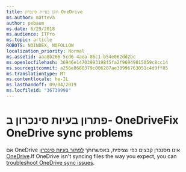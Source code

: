 ```yaml
---
title: תקן בעיות סינכרון OneDrive
ms.author: matteva
author: pebaum
ms.date: 6/29/2018
ms.audience: ITPro
ms.topic: article
ROBOTS: NOINDEX, NOFOLLOW
localization_priority: Normal
ms.assetid: aaa8b266-5cd6-4aea-86c1-b54e062dd2bc
ms.openlocfilehash: 36946e14703993198f5fa2f96949815059c8cc14
ms.sourcegitcommit: a256e8680379c006287ae30996763051c4d9ff85
ms.translationtype: MT
ms.contentlocale: he-IL
ms.lasthandoff: 09/04/2019
ms.locfileid: "36739998"
---
```

# <a name="fix-onedrive-sync-problems"></a><span data-ttu-id="f5aeb-102">פתרון בעיות סינכרון ב- OneDrive</span><span class="sxs-lookup"><span data-stu-id="f5aeb-102">Fix OneDrive sync problems</span></span>

<span data-ttu-id="f5aeb-103">אם OneDrive אינו מסנכרן קבצים כפי שציפית, באפשרותך [לפתור בעיות סינכרון OneDrive](https://support.office.com/article/fix-onedrive-for-business-sync-problems-207e983e-146d-404c-a994-672ef29e1f90).</span><span class="sxs-lookup"><span data-stu-id="f5aeb-103">If OneDrive isn't syncing files the way you expect, you can [troubleshoot OneDrive sync issues](https://support.office.com/article/fix-onedrive-for-business-sync-problems-207e983e-146d-404c-a994-672ef29e1f90).</span></span>
  